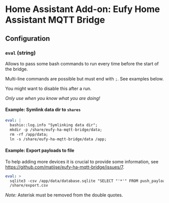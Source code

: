 # Home Assistant Add-on: Eufy Home Assistant MQTT Bridge

## Configuration
### `eval` (string)
Allows to pass some bash commands to run every time before the start of the bridge.

Multi-line commands are possible but must end with `;`. See examples below.

You might want to disable this after a run.

*Only use when you know what you are doing!*


#### Example: Symlink data dir to `shares`
```yaml
eval: |
  bashio::log.info "Symlinking data dir";
  mkdir -p /share/eufy-ha-mqtt-bridge/data;
  rm -rf /app/data;
  ln -s /share/eufy-ha-mqtt-bridge/data /app;
```

#### Example: Export payloads to file 
To help adding more devices it is crucial to provide some information, see https://github.com/matijse/eufy-ha-mqtt-bridge/issues/7.

```yaml
eval: >
  sqlite3 -csv /app/data/database.sqlite "SELECT "'*'" FROM push_payloads" >
  /share/export.csv
```

*Note:* Asterisk must be removed from the double quotes.